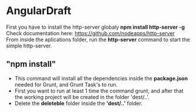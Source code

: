 AngularDraft
============

First you have to install the http-server globaly **npm install http-server -g** <br/>
Check documentation here: https://github.com/nodeapps/http-server <br/>
From inside the aplications folder, run the **http-server** command to start the simple http-server.


## "npm install"
- This command will install all the dependencies inside the **package.json** needed for Grunt, and Grunt Task's to run. 
- First you want to run at least 1 time the command grunt, and after that the working project will be created in the folder 'dest/..'. 
- Delete the **deleteble** folder inside the **'dest/..'** folder.
